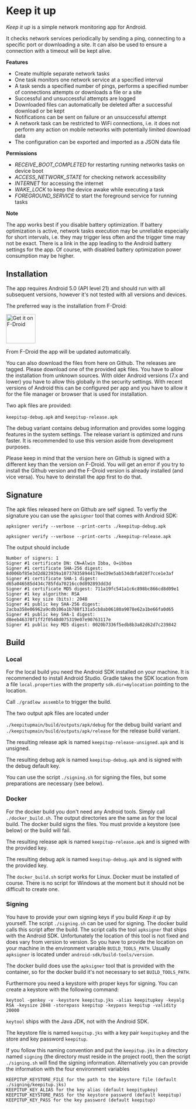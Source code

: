 # Keep it up

<i>Keep it up</i> is a simple network monitoring app for Android.

It checks network services periodically by sending a ping, connecting to a specific port or downloading a site. It can also be used to ensure a connection with a timeout will be kept alive.

<b>Features</b>

- Create multiple separate network tasks
- One task monitors one network service at a specified interval
- A task sends a specified number of pings, performs a specified number of connections attempts or downloads a file or a site
- Successful and unsuccessful attempts are logged
- Downloaded files can automatically be deleted after a successful download or be kept
- Notifications can be sent on failure or an unsuccessful attempt
- A network task can be restricted to WiFi connections, i.e. it does not perform any action on mobile networks with potentially limited download data
- The configuration can be exported and imported as a JSON data file

<b>Permissions</b>

- <i>RECEIVE_BOOT_COMPLETED</i> for restarting running networks tasks on device boot
- <i>ACCESS_NETWORK_STATE</i> for checking network accessibility
- <i>INTERNET</i> for accessing the internet
- <i>WAKE_LOCK</i> to keep the device awake while executing a task
- <i>FOREGROUND_SERVICE</i> to start the foreground service for running tasks

<b>Note</b>

The app works best if you disable battery optimization. If battery optimization is active, network tasks execution may be unreliable especially for short intervals, i.e. they may trigger less often and the trigger time may not be exact. There is a link in the app leading to the Android battery settings for the app. Of course, with disabled battery optimization power consumption may be higher.

## Installation

The app requires Android 5.0 (API level 21) and should run with all subsequent versions, however it's not tested with all versions and devices. 

The preferred way is the installation from F-Droid:

[<img src="https://fdroid.gitlab.io/artwork/badge/get-it-on.png"
    alt="Get it on F-Droid"
    height="80">](https://f-droid.org/packages/net.ibbaa.keepitup)
    
From F-Droid the app will be updated automatically.

You can also download the files from here on Github. The releases are tagged. Please download one of the provided apk files. You have to allow the installation from unknown sources. With older Android versions (7.x and lower) you have to allow this globally in the security settings. With recent versions of Android this can be configured per app and you have to allow it for the file manager or browser that is used for installation.

Two apk files are provided:

`keepitup-debug.apk` and `keepitup-release.apk`

The debug variant contains debug information and provides some logging features in the system settings. The release variant is optimized and runs faster. It is recommended to use this version aside from development purposes.

Please keep in mind that the version here on Github is signed with a different key than the version on F-Droid. You will get an error if you try to install the Github version and the F-Droid version is already installed (and vice versa). You have to deinstall the app first to do that.

## Signature

The apk files released here on Github are self signed. To verfiy the signature you can use the `apksigner` tool that comes with Android SDK:

`apksigner verify --verbose --print-certs ./keepitup-debug.apk`

`apksigner verify --verbose --print-certs ./keepitup-release.apk`

The output should include

```
Number of signers: 1
Signer #1 certificate DN: CN=Alwin Ibba, O=ibbaa
Signer #1 certificate SHA-256 digest: 8d006bf85e3d2d823939a107378358944178ed39e5ab534dbfa028f7cce1e3af
Signer #1 certificate SHA-1 digest: d65a046585d434c785fda70216cc0d892893dd3d
Signer #1 certificate MD5 digest: 711a19fc541a1c6c898bc866cd8d09e1
Signer #1 key algorithm: RSA
Signer #1 key size (bits): 2048
Signer #1 public key SHA-256 digest: 2acba358e06962a9cdb106a1b788f131a5cb8ab06180a9078e62a1be66fa0d65
Signer #1 public key SHA-1 digest: d8eeb46370f1ff2f0548d075319e07e90763117e
Signer #1 public key MD5 digest: 0020b7336f5edb8b3a82d62d7c239842
```

## Build

### Local

For the local build you need the Android SDK installed on your machine. It is recommended to install Android Studio. Gradle takes the SDK location from a file `local.properties` with the property `sdk.dir=mylocation` pointing to the location.

Call `./gradlew assemble` to trigger the build.

The two output apk files are located under

`./keepitupmain/build/outputs/apk/debug` for the debug build variant and `./keepitupmain/build/outputs/apk/release` for the release build variant.

The resulting release apk is named `keepitup-release-unsigned.apk` and is unsigned.

The resulting debug apk is named `keepitup-debug.apk` and is signed with the debug default key.

You can use the script `./signing.sh` for signing the files, but some preparations are necessary (see below).

### Docker

For the docker build you don't need any Android tools. Simply call `./docker_build.sh`. The output directories are the same as for the local build. The docker build signs the files. You must provide a keystore (see below) or the build will fail.

The resulting release apk is named `keepitup-release.apk` and is signed with the provided key.

The resulting debug apk is named `keepitup-debug.apk` and is signed with the provided key.

The `docker_build.sh` script works for Linux. Docker must be installed of course. There is no script for Windows at the moment but it should not be difficult to create one.

### Signing

You have to provide your own signing keys if you build *Keep it up* by yourself. The script `./signing.sh` can be used for signing. The docker build calls this script after the build. The script calls the tool `apksigner` that ships with the Android SDK. Unfortunately the location of this tool is not fixed and does vary from version to version. So you have to provide the location on your machine in the environment variable `BUILD_TOOLS_PATH`. Usually `apksigner` is located under `android-sdk/build-tools/version`.

The docker build does use the `apksigner` tool that is provided with the container, so for the docker build it's not necessary to set `BUILD_TOOLS_PATH`.

Furthermore you need a keystore with proper keys for signing. You can create a keystore with the following command:

`keytool -genkey -v -keystore keepitup.jks -alias keepitupkey -keyalg RSA -keysize 2048 -storepass keepitup -keypass keepitup -validity 20000`

`keytool` ships with the Java JDK, not with the Android SDK.

The keystore file is named `keepitup.jks` with a key pair `keepitupkey` and the store and key password `keepitup`.

If you follow this naming convention and put the `keepitup.jks` in a directory named `signing` (the directory must reside in the project root), then the script `./signing.sh` will find the signing information. Alternatively you can provide the information with the four environment variables

```
KEEPITUP_KEYSTORE_FILE for the path to the keystore file (default ./signing/keepitup.jks)
KEEPITUP_KEY_ALIAS for the key alias (default keepitupkey)
KEEPITUP_KEYSTORE_PASS for the keystore password (default keepitup)
KEEPITUP_KEY_PASS for the key password (default keepitup)
```
